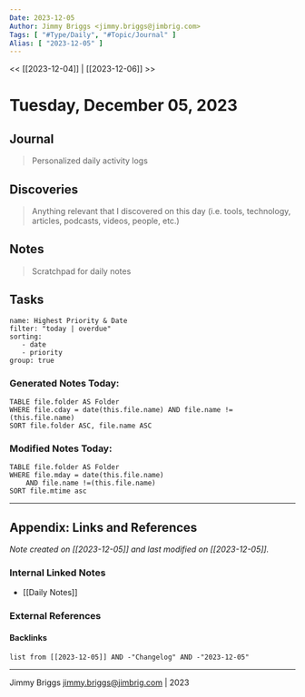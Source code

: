 ```yaml
---
Date: 2023-12-05
Author: Jimmy Briggs <jimmy.briggs@jimbrig.com>
Tags: [ "#Type/Daily", "#Topic/Journal" ]
Alias: [ "2023-12-05" ]
---
```


<< [[2023-12-04]] | [[2023-12-06]] >>

# Tuesday, December 05, 2023

## Journal

> Personalized daily activity logs

## Discoveries

> Anything relevant that I discovered on this day (i.e. tools, technology, articles, podcasts, videos, people, etc.)

## Notes

> Scratchpad for daily notes

## Tasks

```todoist
name: Highest Priority & Date
filter: "today | overdue"
sorting: 
   - date
   - priority
group: true
```


### Generated Notes Today:

```dataview
TABLE file.folder AS Folder 
WHERE file.cday = date(this.file.name) AND file.name !=(this.file.name) 
SORT file.folder ASC, file.name ASC
```

### Modified Notes Today:

```dataview
TABLE file.folder AS Folder
WHERE file.mday = date(this.file.name) 
	AND file.name !=(this.file.name)
SORT file.mtime asc
```

***

## Appendix: Links and References

*Note created on [[2023-12-05]] and last modified on [[2023-12-05]].*

### Internal Linked Notes

- [[Daily Notes]]

### External References

#### Backlinks

```dataview
list from [[2023-12-05]] AND -"Changelog" AND -"2023-12-05"
```


***

Jimmy Briggs <jimmy.briggs@jimbrig.com> | 2023